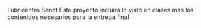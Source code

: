 
Lubricentro Senet
Este proyecto incluira lo visto en clases mas los contenidos necesarios para la entrega final


